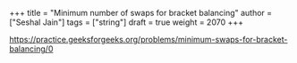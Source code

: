 +++
title = "Minimum number of swaps for bracket balancing"
author = ["Seshal Jain"]
tags = ["string"]
draft = true
weight = 2070
+++

<https://practice.geeksforgeeks.org/problems/minimum-swaps-for-bracket-balancing/0>
